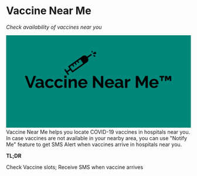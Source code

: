 # Vaccine Near Me
*Check availability of vaccines near you*

![Preview](./webapp/banner.png?raw=true)
Vaccine Near Me helps you locate COVID-19 vaccines in hospitals near you. In case vaccines are not available in your nearby area, you can use 
"Notify Me" feature to get SMS Alert when vaccines arrive in hospitals near you.

**TL;DR**

Check Vaccine slots; Receive SMS when vaccine arrives
